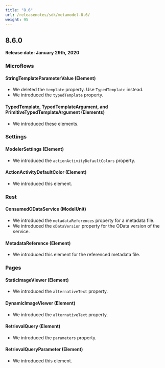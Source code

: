 ```yaml
---
title: "8.6"
url: /releasenotes/sdk/metamodel-8.6/
weight: 95
---
```


## 8.6.0

**Release date: January 29th, 2020**

### Microflows

#### StringTemplateParameterValue (Element)

* We deleted the `template` property. Use `TypedTemplate` instead.
* We introduced the `typedTemplate` property.

#### TypedTemplate, TypedTemplateArgument, and PrimitiveTypedTemplateArgument (Elements)

* We introduced these elements.

### Settings

#### ModelerSettings (Element)

* We introduced the `actionActivityDefaultColors` property.

#### ActionActivityDefaultColor (Element)

* We introduced this element.

### Rest

#### ConsumedODataService (ModelUnit)

* We introduced the `metadataReferences` property for a metadata file.
* We introduced the `oDataVersion` property for the OData version of the service.

#### MetadataReference (Element)

* We introduced this element for the referenced metadata file.

### Pages

#### StaticImageViewer (Element)

* We introduced the `alternativeText` property.

#### DynamicImageViewer (Element)

* We introduced the `alternativeText` property.

#### RetrievalQuery (Element)

* We introduced the `parameters` property.

#### RetrievalQueryParameter (Element)

* We introduced this element.
